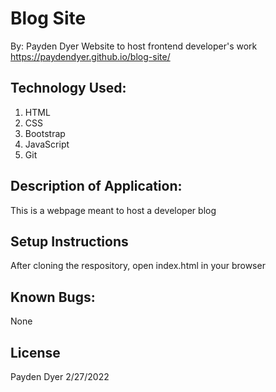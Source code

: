 # Blog Site
By: Payden Dyer
Website to host frontend developer's work
https://paydendyer.github.io/blog-site/
## Technology Used:
1. HTML
2. CSS
3. Bootstrap
4. JavaScript
5. Git

## Description of Application:
This is a webpage meant to host a developer blog

## Setup Instructions
After cloning the respository, open index.html in your browser

## Known Bugs:
None

## License
Payden Dyer 2/27/2022